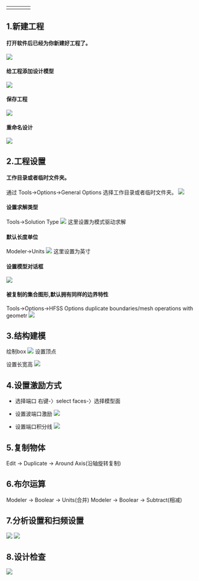 | | | | |
|-- |-- |--| --|
|  | | | |

## 1.新建工程
#### 打开软件后已经为你新建好工程了。
![](/assets/HFSS-NewProject.jpg)

#### 给工程添加设计模型
![](/assets/HFSS-NewProject1.png)

#### 保存工程
![](/assets/HFSS-NewProject2.png)

#### 重命名设计
![](/assets/HFSS-NewProject3.png)

## 2.工程设置
#### 工作目录或者临时文件夹。
通过 Tools->Options->General Options 选择工作目录或者临时文件夹。
![](/assets/HFSS-ProjectSet.png)

#### 设置求解类型
Tools->Solution Type 
![](/assets/HFSS-ProjectSet1.png)
这里设置为模式驱动求解

#### 默认长度单位
Modeler->Units
![](/assets/HFSS-ProjectSet2.png)
这里设置为英寸

#### 设置模型对话框
![](/assets/HFSS-ProjectSet3.png)

#### 被复制的集合图形,默认拥有同样的边界特性
Tools->Options->HFSS Options duplicate boundaries/mesh operations with geometr
![](/assets/HFSS-ProjectSet4.png)

## 3.结构建模
绘制box
![](/assets/HFSS-ProjectModel.png)
设置顶点

设置长宽高
![](/assets/HFSS-ProjectModel2.png)


## 4.设置激励方式
* 选择端口
右键-〉select faces-〉选择模型面

* 设置波端口激励
![](/assets/HFSS-Excitation.png)

* 设置端口积分线
![](/assets/HFSS-Excitation1.png)

## 5.复制物体
Edit -> Duplicate -> Around Axis(沿轴旋转复制) 

## 6.布尔运算
Modeler -> Boolear -> Units(合并)
Modeler -> Boolear -> Subtract(相减)

## 7.分析设置和扫频设置
![](/assets/HFSS-SweepSet.png)
![](/assets/HFSS-SweepSet1.png)

## 8.设计检查
![](/assets/HFSS-DesignCheck.png)





